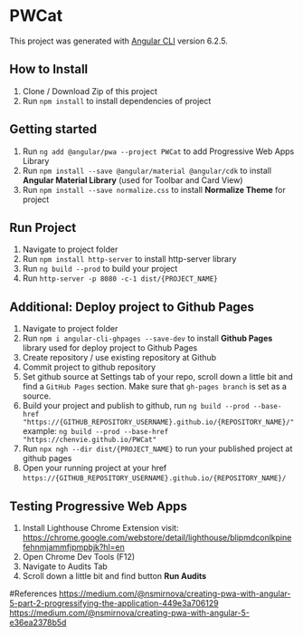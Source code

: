 # PWCat

This project was generated with [Angular CLI](https://github.com/angular/angular-cli) version 6.2.5.

## How to Install
1. Clone / Download Zip of this project
2. Run `npm install` to install dependencies of project

## Getting started
1. Run `ng add @angular/pwa --project PWCat` to add Progressive Web Apps Library
2. Run `npm install --save @angular/material @angular/cdk` to install **Angular Material Library** (used for Toolbar and Card View)
4. Run `npm install --save normalize.css` to install **Normalize Theme** for project

## Run Project
1. Navigate to project folder
2. Run `npm install http-server` to install http-server library
3. Run `ng build --prod` to build your project
4. Run `http-server -p 8080 -c-1 dist/{PROJECT_NAME}`

## Additional: Deploy project to Github Pages
1. Navigate to project folder
2. Run `npm i angular-cli-ghpages --save-dev` to install **Github Pages** library used for deploy project to Github Pages 
3. Create repository / use existing repository at Github
4. Commit project to github repository
5. Set github source at Settings tab of your repo, scroll down a little bit and find a `GitHub Pages` section. Make sure that `gh-pages branch` is set as a source.
6. Build your project and publish to github, run `ng build --prod --base-href "https://{GITHUB_REPOSITORY_USERNAME}.github.io/{REPOSITORY_NAME}/"`
    example: `ng build --prod --base-href "https://chenvie.github.io/PWCat"`
7. Run `npx ngh --dir dist/{PROJECT_NAME}` to run your published project at github pages
8. Open your running project at your href `https://{GITHUB_REPOSITORY_USERNAME}.github.io/{REPOSITORY_NAME}/`

## Testing Progressive Web Apps
1. Install Lighthouse Chrome Extension
    visit: https://chrome.google.com/webstore/detail/lighthouse/blipmdconlkpinefehnmjammfjpmpbjk?hl=en
2. Open Chrome Dev Tools (F12)
3. Navigate to Audits Tab
4. Scroll down a little bit and find button **Run Audits**

#References
https://medium.com/@nsmirnova/creating-pwa-with-angular-5-part-2-progressifying-the-application-449e3a706129
https://medium.com/@nsmirnova/creating-pwa-with-angular-5-e36ea2378b5d

